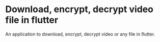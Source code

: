 
# Download, encrypt, decrypt video file in flutter
An application to download, encrypt, decrypt video or any file in flutter.
